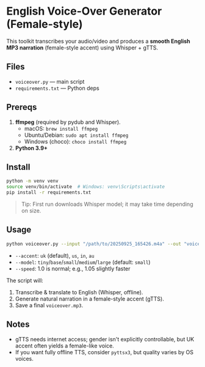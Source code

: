 # English Voice-Over Generator (Female-style)

This toolkit transcribes your audio/video and produces a **smooth English MP3 narration** (female-style accent) using Whisper + gTTS.

## Files
- `voiceover.py` — main script
- `requirements.txt` — Python deps

## Prereqs
1. **ffmpeg** (required by pydub and Whisper).  
   - macOS: `brew install ffmpeg`
   - Ubuntu/Debian: `sudo apt install ffmpeg`
   - Windows (choco): `choco install ffmpeg`
2. **Python 3.9+**

## Install
```bash
python -m venv venv
source venv/bin/activate  # Windows: venv\Scripts\activate
pip install -r requirements.txt
```

> Tip: First run downloads Whisper model; it may take time depending on size.

## Usage
```bash
python voiceover.py --input "/path/to/20250925_165426.m4a" --out "voiceover.mp3" --accent uk --speed 1.0
```
- `--accent`: `uk` (default), `us`, `in`, `au`
- `--model`: `tiny`/`base`/`small`/`medium`/`large` (default: `small`)
- `--speed`: 1.0 is normal; e.g., 1.05 slightly faster

The script will:
1. Transcribe & translate to English (Whisper, offline).
2. Generate natural narration in a female-style accent (gTTS).
3. Save a final `voiceover.mp3`.

## Notes
- gTTS needs internet access; gender isn't explicitly controllable, but UK accent often yields a female-like voice.
- If you want fully offline TTS, consider `pyttsx3`, but quality varies by OS voices.

